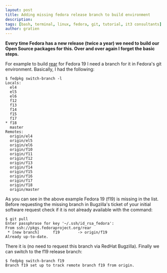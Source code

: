 ```yaml
---
layout: post
title: Adding missing fedora release branch to build environment
description: 
tags: [bash, terminal, linux, fedora, git, tutorial, it3 consultants]
author: gratien
---
```

<strong>Every time Fedora has a new release (twice a year) we need to build our Open Source packages for this. Over and over again I forget the basic steps.</strong>

For example to build [rear](http://relax-and-recover.org) for Fedora 19 I need a branch for it in Fedora's git environment. Basically, I had the following:

    $ fedpkg switch-branch -l
    Locals:
      el4
      el5
      el6
      f12
      f13
      f14
      f15
      f17
    * f18
      master
    Remotes:
      origin/el4
      origin/el5
      origin/el6
      origin/f10
      origin/f11
      origin/f12
      origin/f13
      origin/f14
      origin/f15
      origin/f16
      origin/f17
      origin/f18
      origin/master

As you can see in the above example Fedora 19 (f19) is missing in the list. Before requesting the missing branch in Bugzilla's ticket of your initial software request check if it is not already available with the command:

    $ git pull
    Enter passphrase for key '~/.ssh/id_rsa_fedora':
    From ssh://pkgs.fedoraproject.org/rear
     * [new branch]      f19        -> origin/f19
    Already up-to-date.

There it is (no need to request this branch via RedHat Bugzilla). Finally we can switch to the f19 release branch:

    $ fedpkg switch-branch f19
    Branch f19 set up to track remote branch f19 from origin.


